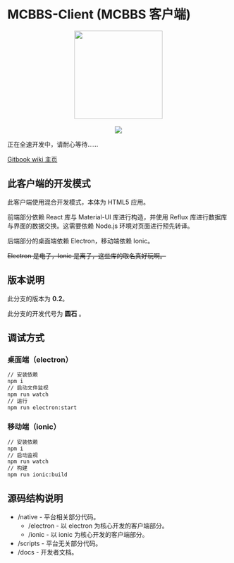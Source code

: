 # MCBBS-Client \(MCBBS 客户端\)

<div align="center">
<a href="http://miao.su/image/HdIbf">
<img src="http://miao.su/images/2018/12/24/447a2b32e7ec7bd5fb486.md.png" width="200" height="200">
</a>
</div>
<br />
<div align="center">
<a href="https://travis-ci.com/langyo/MCBBS-Client">
<img src="https://travis-ci.com/langyo/MCBBS-Client.svg?branch=master">
</a>
</div>

正在全速开发中，请耐心等待……

[Gitbook wiki 主页](https://langyo-china.gitbook.io/mcbbs-client-dev/)

## 此客户端的开发模式

此客户端使用混合开发模式，本体为 HTML5 应用。

前端部分依赖 React 库与 Material-UI 库进行构造，并使用 Reflux 库进行数据库与界面的数据交换。这需要依赖 Node.js 环境对页面进行预先转译。

后端部分的桌面端依赖 Electron，移动端依赖 Ionic。

~~Electron 是电子，Ionic 是离子，这些库的取名真好玩啊。~~

## 版本说明

此分支的版本为 **0.2**。

此分支的开发代号为 **圆石** 。

## 调试方式

### 桌面端（electron）

```bash
// 安装依赖
npm i
// 启动文件监视
npm run watch
// 运行
npm run electron:start
```

### 移动端（ionic）

```bash
// 安装依赖
npm i
// 启动监视
npm run watch
// 构建
npm run ionic:build
```

## 源码结构说明

* /native - 平台相关部分代码。
  * /electron - 以 electron 为核心开发的客户端部分。
  * /ionic - 以 ionic 为核心开发的客户端部分。
* /scripts - 平台无关部分代码。
* /docs - 开发者文档。
